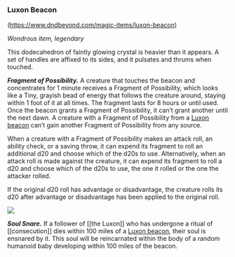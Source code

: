### Luxon Beacon

(https://www.dndbeyond.com/magic-items/luxon-beacon)

_Wondrous item, legendary_

This dodecahedron of faintly glowing crystal is heavier than it appears. A set of handles are affixed to its sides, and it pulsates and thrums when touched.

**_Fragment of Possibility._** A creature that touches the beacon and concentrates for 1 minute receives a Fragment of Possibility, which looks like a Tiny, grayish bead of energy that follows the creature around, staying within 1 foot of it at all times. The fragment lasts for 8 hours or until used. Once the beacon grants a Fragment of Possibility, it can’t grant another until the next dawn. A creature with a Fragment of Possibility from a [Luxon beacon](https://www.dndbeyond.com/magic-items/luxon-beacon) can’t gain another Fragment of Possibility from any source.

When a creature with a Fragment of Possibility makes an attack roll, an ability check, or a saving throw, it can expend its fragment to roll an additional d20 and choose which of the d20s to use. Alternatively, when an attack roll is made against the creature, it can expend its fragment to roll a d20 and choose which of the d20s to use, the one it rolled or the one the attacker rolled.

If the original d20 roll has advantage or disadvantage, the creature rolls its d20 after advantage or disadvantage has been applied to the original roll.

[![](https://media.dndbeyond.com/compendium-images/egtw/yDOyqyOocErRgYJK/06-05.png)](https://media.dndbeyond.com/compendium-images/egtw/yDOyqyOocErRgYJK/06-05.png)

**_Soul Snare._** If a follower of [[the Luxon]] who has undergone a ritual of [[consecution]] dies within 100 miles of a [Luxon beacon](https://www.dndbeyond.com/magic-items/luxon-beacon), their soul is ensnared by it. This soul will be reincarnated within the body of a random humanoid baby developing within 100 miles of the beacon.